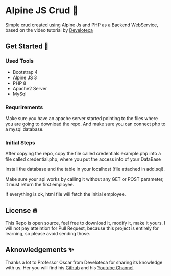 # Alpine JS Crud 📝  
Simple crud created using Alpine Js and PHP as a Backend WebService, based on the
video tutorial by [Develoteca](https://www.youtube.com/watch?v=zwOiSlJc4AI)
## Get Started 🚀

### Used Tools

* Bootstrap 4
* Alpine JS 3
* PHP 8
* Apache2 Server
* MySql

### Requrirements

Make sure you have an apache server started pointing to the files where you are going to download the repo. And make sure you can connect php to a mysql database.

### Initial Steps

After copying the repo, copy the file called credentials.example.php into a file called credential.php, where you put the access info of your DataBase

Install the database and the table in your localhost (file attached in add.sql).

Make sure your api works by calling it without any GET or POST parameter, it must return
the first employee.

If everything is ok, html file will fetch the initial employee.


## License 🔥

This Repo is open source, feel free to download it, modify it, make it yours. I will not
pay atteintion for Pull Request, because this project is entirely for learning, so please avoid sending those.
    
## Aknowledgements ✨  
Thanks a lot to Professor Oscar from Develoteca for sharing its knowledge with us.
Her you will find his [Github]() and his [Youtube Channel]()
